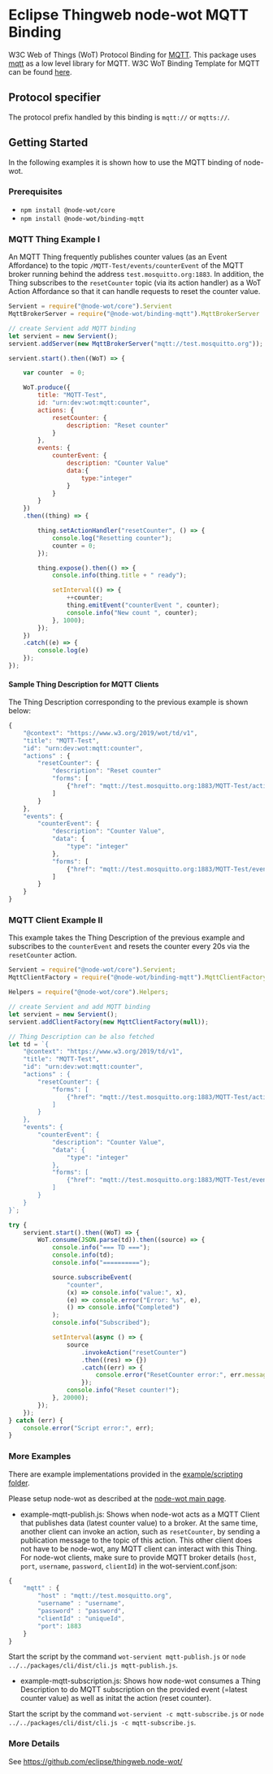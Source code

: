 # Eclipse Thingweb node-wot MQTT Binding

W3C Web of Things (WoT) Protocol Binding for [MQTT](https://en.wikipedia.org/wiki/MQTT).
This package uses [mqtt](https://www.npmjs.com/package/mqtt) as a low level library for MQTT.
W3C WoT Binding Template for MQTT can be found [here](https://w3c.github.io/wot-binding-templates/bindings/protocols/mqtt/index.html).

## Protocol specifier

The protocol prefix handled by this binding is `mqtt://` or `mqtts://`.

## Getting Started

In the following examples it is shown how to use the MQTT binding of node-wot.

### Prerequisites

-   `npm install @node-wot/core`
-   `npm install @node-wot/binding-mqtt`

### MQTT Thing Example I

An MQTT Thing frequently publishes counter values (as an Event Affordance) to the topic `/MQTT-Test/events/counterEvent` of the MQTT broker running behind the address `test.mosquitto.org:1883`.
In addition, the Thing subscribes to the `resetCounter` topic (via its action handler) as a WoT Action Affordance so that
it can handle requests to reset the counter value.

```js
Servient = require("@node-wot/core").Servient
MqttBrokerServer = require("@node-wot/binding-mqtt").MqttBrokerServer

// create Servient add MQTT binding
let servient = new Servient();
servient.addServer(new MqttBrokerServer("mqtt://test.mosquitto.org"));

servient.start().then((WoT) => {

    var counter  = 0;

    WoT.produce({
        title: "MQTT-Test",
        id: "urn:dev:wot:mqtt:counter",
        actions: {
            resetCounter: {
                description: "Reset counter"
            }
        },
        events: {
            counterEvent: {
                description: "Counter Value"
                data:{
                    type:"integer"
                }
            }
        }
    })
    .then((thing) => {

        thing.setActionHandler("resetCounter", () => {
            console.log("Resetting counter");
            counter = 0;
        });

        thing.expose().then(() => {
            console.info(thing.title + " ready");

            setInterval(() => {
                ++counter;
                thing.emitEvent("counterEvent ", counter);
                console.info("New count ", counter);
            }, 1000);
        });
    })
    .catch((e) => {
        console.log(e)
    });
});
```

#### Sample Thing Description for MQTT Clients

The Thing Description corresponding to the previous example is shown below:

```js
{
    "@context": "https://www.w3.org/2019/wot/td/v1",
    "title": "MQTT-Test",
    "id": "urn:dev:wot:mqtt:counter",
    "actions" : {
        "resetCounter": {
            "description": "Reset counter"
            "forms": [
                {"href": "mqtt://test.mosquitto.org:1883/MQTT-Test/actions/resetCounter"}
            ]
        }
    },
    "events": {
        "counterEvent": {
            "description": "Counter Value",
            "data": {
                "type": "integer"
            },
            "forms": [
                {"href": "mqtt://test.mosquitto.org:1883/MQTT-Test/events/counterEvent"}
            ]
        }
    }
}
```

### MQTT Client Example II

This example takes the Thing Description of the previous example and subscribes to the `counterEvent` and resets the counter every 20s via the `resetCounter` action.

```js
Servient = require("@node-wot/core").Servient;
MqttClientFactory = require("@node-wot/binding-mqtt").MqttClientFactory;

Helpers = require("@node-wot/core").Helpers;

// create Servient and add MQTT binding
let servient = new Servient();
servient.addClientFactory(new MqttClientFactory(null));

// Thing Description can be also fetched
let td = `{
    "@context": "https://www.w3.org/2019/td/v1",
    "title": "MQTT-Test",
    "id": "urn:dev:wot:mqtt:counter",
    "actions" : {
        "resetCounter": {
            "forms": [
                {"href": "mqtt://test.mosquitto.org:1883/MQTT-Test/actions/resetCounter"}
            ]
        }
    },
    "events": {
        "counterEvent": {
            "description": "Counter Value",
            "data": {
                "type": "integer"
            },
            "forms": [
                {"href": "mqtt://test.mosquitto.org:1883/MQTT-Test/events/counterEvent"}
            ]
        }
    }
}`;

try {
    servient.start().then((WoT) => {
        WoT.consume(JSON.parse(td)).then((source) => {
            console.info("=== TD ===");
            console.info(td);
            console.info("==========");

            source.subscribeEvent(
                "counter",
                (x) => console.info("value:", x),
                (e) => console.error("Error: %s", e),
                () => console.info("Completed")
            );
            console.info("Subscribed");

            setInterval(async () => {
                source
                    .invokeAction("resetCounter")
                    .then((res) => {})
                    .catch((err) => {
                        console.error("ResetCounter error:", err.message);
                    });
                console.info("Reset counter!");
            }, 20000);
        });
    });
} catch (err) {
    console.error("Script error:", err);
}
```

### More Examples

There are example implementations provided in the [example/scripting folder](https://github.com/eclipse/thingweb.node-wot/tree/master/examples/scripts).

Please setup node-wot as described at the [node-wot main page](https://github.com/eclipse/thingweb.node-wot#as-a-standalone-application).

-   example-mqtt-publish.js: Shows when node-wot acts as a MQTT Client that publishes data (latest counter value) to a broker.
    At the same time, another client can invoke an action, such as `resetCounter`, by sending a publication message to the topic of this action.
    This other client does not have to be node-wot, any MQTT client can interact with this Thing.
    For node-wot clients, make sure to provide MQTT broker details (`host`, `port`, `username`, `password`, `clientId`) in the wot-servient.conf.json:

```js
{
    "mqtt" : {
        "host" : "mqtt://test.mosquitto.org",
        "username" : "username",
        "password" : "password",
        "clientId" : "uniqueId",
        "port": 1883
    }
}

```

Start the script by the command `wot-servient mqtt-publish.js` or `node ../../packages/cli/dist/cli.js mqtt-publish.js`.

-   example-mqtt-subscription.js: Shows how node-wot consumes a Thing Description to do MQTT subscription on the provided event (=latest counter value) as well as initat the action (reset counter).

Start the script by the command `wot-servient -c mqtt-subscribe.js` or `node ../../packages/cli/dist/cli.js -c mqtt-subscribe.js`.

### More Details

See <https://github.com/eclipse/thingweb.node-wot/>
